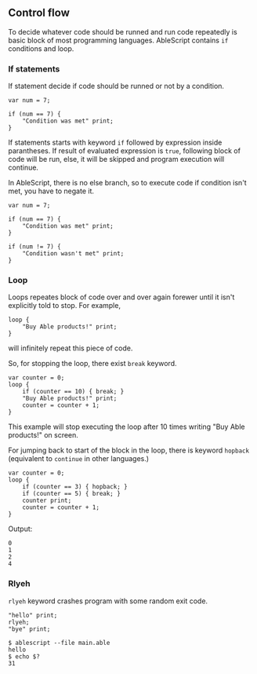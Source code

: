 ## Control flow
To decide whatever code should be runned and run code repeatedly is basic block of most programming languages. AbleScript contains `if` conditions and loop.

### If statements
If statement decide if code should be runned or not by a condition.
```ablescript
var num = 7;

if (num == 7) {
    "Condition was met" print;
}
```
If statements starts with keyword `if` followed by expression inside parantheses. If result of evaluated expression is `true`, following block of code will be run, else, it will be skipped and program execution will continue.

In AbleScript, there is no else branch, so to execute code if condition isn't met, you have to negate it.
```ablescript
var num = 7;

if (num == 7) {
    "Condition was met" print;
}

if (num != 7) {
    "Condition wasn't met" print;
}
```

### Loop
Loops repeates block of code over and over again forewer until it isn't explicitly told to stop.
For example,
```ablescript
loop {
    "Buy Able products!" print;
}
```
will infinitely repeat this piece of code.

So, for stopping the loop, there exist `break` keyword.
```ablescript
var counter = 0;
loop {
    if (counter == 10) { break; }
    "Buy Able products!" print;
    counter = counter + 1;
}
```
This example will stop executing the loop after 10 times writing "Buy Able products!" on screen.

For jumping back to start of the block in the loop, there is keyword `hopback` (equivalent to `continue` in other languages.)
```ablescript
var counter = 0;
loop {
    if (counter == 3) { hopback; }
    if (counter == 5) { break; }
    counter print;
    counter = counter + 1;
}
```
Output:
```console
0
1
2
4
```

### Rlyeh
`rlyeh` keyword crashes program with some random exit code.
```ablescript
"hello" print;
rlyeh;
"bye" print;
```
```console
$ ablescript --file main.able
hello
$ echo $?
31
```
